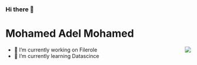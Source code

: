 ### Hi there 👋
<h1> Mohamed Adel Mohamed</h1>
<img src="https://github-readme-stats.vercel.app/api/top-langs/?username=addu390&amp;hide=TeX&amp;layout=compact" align="right">

 - 🔭 I’m currently working on Filerole
 - 🌱 I’m currently learning Datascince

